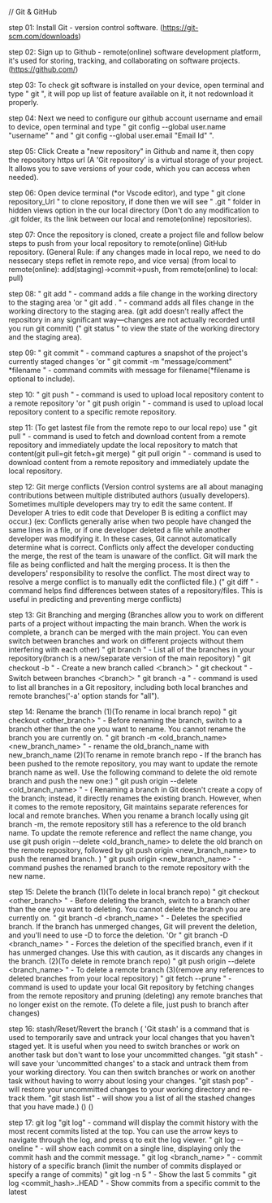 // Git & GitHub

step 01: Install Git - version control software. (https://git-scm.com/downloads)

step 02: Sign up to Github - remote(online) software development platform, 
         it's used for storing, tracking, and collaborating on software projects. (https://github.com/)

step 03: To check git software is installed on your device, open terminal and type 
         " git ", it will pop up list of feature available on it, it not redownload it properly.

step 04: Next we need to configure our github account username and email to device, 
         open terminal and type " git config --global user.name "username" " and 
         " git config --global user.email "Email Id" ".

step 05: Click Create a "new repository" in Github and name it, then copy the repository https url 
         (A 'Git repository' is a virtual storage of your project. It allows you to save versions of your code, which you can access when needed).

step 06: Open device terminal (*or Vscode editor), and type " git clone repository_Url " to clone repository,
         if done then we will see " .git " folder in hidden views option in the our local directory
         (Don't do any modification to .git folder, its the link between our local and remote(online) repositories).

step 07: Once the repository is cloned,
         create a project file and follow below steps to push from your local repository to remote(online) GitHub repository. 
         (General Rule: if any changes made in local repo, we need to do nessecary steps reflet in remote repo, and vice versa)
         (from local to remote(online): add(staging)->commit->push, from remote(online) to local: pull)

step 08: " git add <file> " - command adds a file change in the working directory to the staging area 'or 
         " git add . "      - command adds all files change in the working directory to the staging area.
         (git add doesn't really affect the repository in any significant way—changes are not actually recorded until you run git commit)
         (" git status " to view the state of the working directory and the staging area).

step 09: " git commit " - command captures a snapshot of the project's currently staged changes 'or
         " git commit -m "message/comment" *filename " - command commits with message for filename(*filename is optional to include).

step 10: " git push " - command is used to upload local repository content to a remote repository 'or
         " git push origin <branch> " - command is used to upload local repository content to a specific remote <branch> repository.

step 11: (To get lastest file from the remote repo to our local repo) use
         " git pull " - command is used to fetch and download content from a remote repository and immediately update the local repository to match that content(git pull=git fetch+git merge) 
         " git pull origin <branch> " - command is used to download content from a remote <branch> repository and immediately update the local repository.

step 12: Git merge conflicts
         (Version control systems are all about managing contributions between multiple distributed authors (usually developers).
         Sometimes multiple developers may try to edit the same content. 
         If Developer A tries to edit code that Developer B is editing a conflict may occur.)
         (ex: Conflicts generally arise when two people have changed the same lines in a file, or if one developer deleted a file while another developer was modifying it.
         In these cases, Git cannot automatically determine what is correct. Conflicts only affect the developer conducting the merge, the rest of the team is unaware of the conflict.
         Git will mark the file as being conflicted and halt the merging process. It is then the developers' responsibility to resolve the conflict.
         The most direct way to resolve a merge conflict is to manually edit the conflicted file.)
         (" git diff " - command helps find differences between states of a repository/files. This is useful in predicting and preventing merge conflicts)

step 13: Git Branching and merging
         (Branches allow you to work on different parts of a project without impacting the main branch.
         When the work is complete, a branch can be merged with the main project.
         You can even switch between branches and work on different projects without them interfering with each other)
        " git branch " - List all of the branches in your repository(branch is a new/separate version of the main repository)
        " git checkout -b <branch> " - Create a new branch called ＜branch＞
        " git checkout <branch> " - Switch between branches ＜branch＞
        " git branch -a " - command is used to list all branches in a Git repository, including both local branches and remote branches('-a' option stands for "all").

step 14: Rename the branch
         (1)(To rename in local branch repo)
         " git checkout <other_branch> " - Before renaming the branch, switch to a branch other than the one you want to rename. You cannot rename the branch you are currently on.
         " git branch -m <old_branch_name> <new_branch_name> " - rename the old_branch_name with new_branch_name
         (2)(To rename in remote branch repo - If the branch has been pushed to the remote repository, you may want to update the remote branch name as well. Use the following command to delete the old remote branch and push the new one:)
         " git push origin --delete <old_branch_name> " - ( Renaming a branch in Git doesn't create a copy of the branch; instead, it directly renames the existing branch. However, when it comes to the remote repository, Git maintains separate references for local and remote branches. When you rename a branch locally using git branch -m, the remote repository still has a reference to the old branch name. To update the remote reference and reflect the name change, you use git push origin --delete <old_branch_name> to delete the old branch on the remote repository, followed by git push origin <new_branch_name> to push the renamed branch. )
         " git push origin <new_branch_name> " - command pushes the renamed branch to the remote repository with the new name.

step 15: Delete the branch
         (1)(To delete in local branch repo)
         " git checkout <other_branch> " - Before deleting the branch, switch to a branch other than the one you want to deleting. You cannot delete the branch you are currently on.
         " git branch -d <branch_name> " - Deletes the specified branch. If the branch has unmerged changes, Git will prevent the deletion,   and you'll need to use -D to force the deletion. 'Or
         " git branch -D <branch_name> " - Forces the deletion of the specified branch, even if it has unmerged changes. Use this with caution, as it discards any changes in the branch.
         (2)(To delete in remote branch repo)
         " git push origin --delete <branch_name> " - To delete a remote branch
         (3)(remove any references to deleted branches from your local repository)
         " git fetch --prune " - command is used to update your local Git repository by fetching changes from the remote repository and pruning (deleting) any remote branches that no longer exist on the remote.
         (To delete a file, just push to branch after changes)

step 16: stash/Reset/Revert the branch
         ( 'Git stash' is a command that is used to temporarily save and untrack your local changes that you haven't staged yet. It is useful when you need to switch branches or work on another task but don't want to lose your uncommitted changes.
         "git stash" - will save your 'uncommitted changes' to a stack and untrack them from your working directory. You can then switch branches or work on another task without having to worry about losing your changes.
         "git stash pop" - will restore your uncommitted changes to your working directory and re-track them.
         "git stash list" - will show you a list of all the stashed changes that you have made.)
         ()
         ()

step 17: git log
         "git log" - command will display the commit history with the most recent commits listed at the top. You can use the arrow keys to navigate through the log, and press q to exit the log viewer.
         " git log --oneline " - will show each commit on a single line, displaying only the commit hash and the commit message.
         " git log <branch_name> " - commit history of a specific branch
         (limit the number of commits displayed or specify a range of commits)
         " git log -n 5 " - Show the last 5 commits
         " git log <commit_hash>..HEAD " - Show commits from a specific commit to the latest




